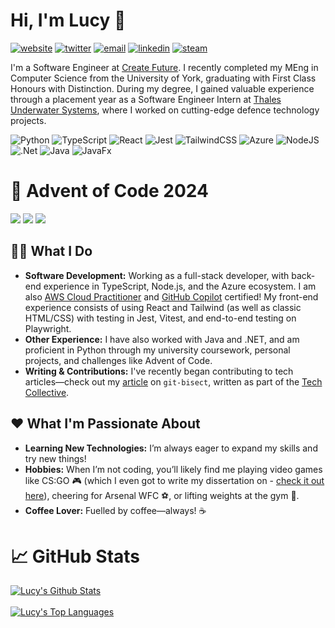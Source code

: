 # Hi, I'm Lucy 👋

[![website](https://img.shields.io/static/v1?label=&message=website&color=%233da159&logo=google+chrome&logoColor=white)](https://lucyivatt.co.uk)
[![twitter](https://img.shields.io/badge/twitter-blue?logo=twitter&logoColor=white)](https://twitter.com/lucyivatt)
[![email](https://img.shields.io/badge/email-red?logo=gmail&logoColor=white)](mailto:lucyivatt@gmail.com)
[![linkedin](https://img.shields.io/static/v1?label=&message=linkedin&color=%230A66C2&logo=linkedin&logoColor=white)](https://www.linkedin.com/in/lucy-ivatt-29b7b8189/)
[![steam](https://img.shields.io/static/v1?label=&message=steam&color=%231b2838&logo=steam&logoColor=white)](https://steamcommunity.com/id/Luceapuce/)

I'm a Software Engineer at [Create Future](https://createfuture.com/). I recently completed my MEng in Computer Science from the University of York, graduating with First Class Honours with Distinction. During my degree, I gained valuable experience through a placement year as a Software Engineer Intern at [Thales Underwater Systems](https://www.thalesgroup.com/en/activities/defence/naval-forces/underwater-warfare#overview), where I worked on cutting-edge defence technology projects.

![Python](https://img.shields.io/badge/python-3670A0?style=for-the-badge&logo=python&logoColor=ffdd54)
![TypeScript](https://img.shields.io/badge/typescript-%23007ACC.svg?style=for-the-badge&logo=typescript&logoColor=white)
![React](https://img.shields.io/badge/react-%2320232a.svg?style=for-the-badge&logo=react&logoColor=%2361DAFB)
![Jest](https://img.shields.io/badge/-jest-%23C21325?style=for-the-badge&logo=jest&logoColor=white)
![TailwindCSS](https://img.shields.io/badge/tailwindcss-%2338B2AC.svg?style=for-the-badge&logo=tailwind-css&logoColor=white)
![Azure](https://img.shields.io/badge/azure-%230072C6.svg?style=for-the-badge&logo=microsoftazure&logoColor=white)
![NodeJS](https://img.shields.io/badge/node.js-6DA55F?style=for-the-badge&logo=node.js&logoColor=white)
![.Net](https://img.shields.io/badge/.NET-5C2D91?style=for-the-badge&logo=.net&logoColor=white)
![Java](https://img.shields.io/badge/java-%23ED8B00.svg?style=for-the-badge&logo=openjdk&logoColor=white)
![JavaFx](https://img.shields.io/badge/javafx-%23FF0000.svg?style=for-the-badge&logo=javafx&logoColor=white)

# 🎄 Advent of Code 2024
![](https://img.shields.io/badge/year%20📅-2024-blue)
![](https://img.shields.io/badge/stars%20⭐-30-yellow)
![](https://img.shields.io/badge/days%20completed-15-red)

## 👩‍💻 What I Do
- **Software Development:** Working as a full-stack developer, with back-end experience in TypeScript, Node.js, and the Azure ecosystem. I am also [AWS Cloud Practitioner](https://www.credly.com/badges/2c00aea1-6422-4b2d-b36c-fccb08e0f0e4/public_url) and [GitHub Copilot](https://www.credly.com/badges/0d5ea71f-d864-4759-aa63-43748e60167a/public_url) certified! My front-end experience consists of using React and Tailwind (as well as classic HTML/CSS) with testing in Jest, Vitest, and end-to-end testing on Playwright. 
- **Other Experience:** I have also worked with Java and .NET, and am proficient in Python through my university coursework, personal projects, and challenges like Advent of Code.
- **Writing & Contributions:** I've recently began contributing to tech articles—check out my [article](https://medium.com/the-tech-collective/mastering-git-bisect-how-to-easily-track-down-bugs-in-your-codebase-25b8e05e8af5) on `git-bisect`, written as part of the [Tech Collective](https://medium.com/the-tech-collective).

## ❤️ What I'm Passionate About
- **Learning New Technologies:** I’m always eager to expand my skills and try new things!
- **Hobbies:** When I’m not coding, you’ll likely find me playing video games like CS:GO 🎮 (which I even got to write my dissertation on - [check it out here](https://github.com/LucyIvatt/csgo-smoke-analysis-tool)), cheering for Arsenal WFC ⚽️, or lifting weights at the gym 💪.
- **Coffee Lover:** Fuelled by coffee—always! ☕

# 📈 GitHub Stats
<a href="https://github.com/LucyIvatt/LucyIvatt">
  <img align="center" src="https://github-readme-stats.vercel.app/api?username=LucyIvatt&count_private=true&show_icons=true&theme=tokyonight&line_height=40&hide=issues,contribs&rank_icon=github" alt="Lucy's Github Stats" />
</a>
<br>
<br>
<a href="https://github.com/LucyIvatt/LucyIvatt">
  <img align="center" src="https://github-readme-stats.vercel.app/api/top-langs/?username=LucyIvatt&langs_count=5&theme=tokyonight&hide=jupyter%20notebook" alt="Lucy's Top Languages" />
</a>

